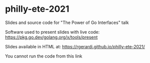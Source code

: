 # philly-ete-2021
Slides and source code for "The Power of Go Interfaces" talk

Software used to present slides with live code: https://pkg.go.dev/golang.org/x/tools/present

Slides available in HTML at: https://rgerardi.github.io/philly-ete-2021/

You cannot run the code from this link
